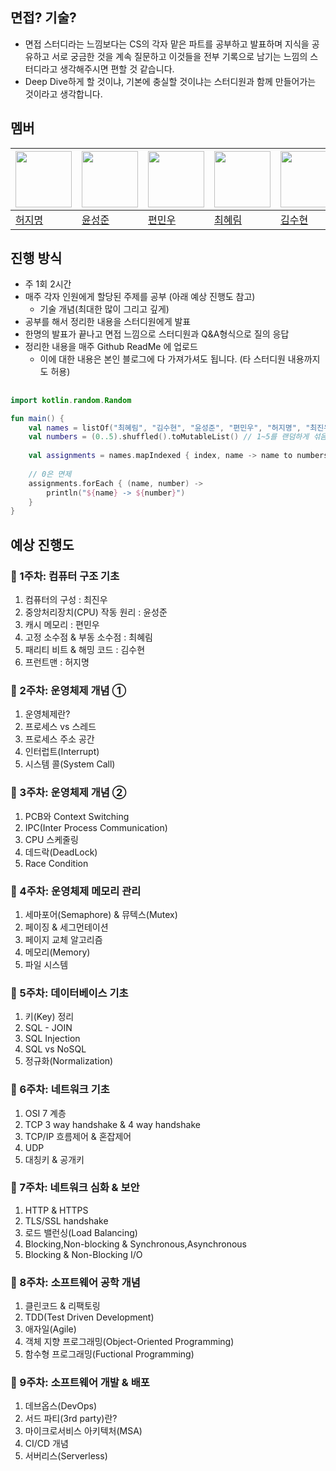## 면접? 기술?
- 면접 스터디라는 느낌보다는 CS의 각자 맡은 파트를 공부하고 발표하며 지식을 공유하고 서로 궁금한 것을 계속 질문하고 이것들을 전부 기록으로 남기는 느낌의 스터디라고 생각해주시면 편할 것 같습니다.
- Deep Dive하게 할 것이냐, 기본에 충실할 것이냐는 스터디원과 함께 만들어가는 것이라고 생각합니다.

## 멤버
| <a href="https://github.com/HeoJamong"><img src="https://avatars.githubusercontent.com/u/84281455?v=4" width="90" height="90"></a> | <a href="https://github.com/sssssungjun"><img src="https://avatars.githubusercontent.com/u/108875242?v=4" width="90" height="90"></a> | <a href="https://github.com/MinwooPyeon"><img src="https://avatars.githubusercontent.com/u/153968515?v=4" width="90" height="90"></a> | <a href="https://github.com/hyeriimm"><img src="https://avatars.githubusercontent.com/u/94698088?v=4" width="90" height="90"></a> | <a href="https://github.com/rhflffkaksl"><img src="https://avatars.githubusercontent.com/u/195999066?v=4" width="90" height="90"></a> |
| ----- | ----- | ----- | ----- | ----- |
| [허지명](https://github.com/HeoJamong) | [윤성준](https://github.com/sssssungjun) | [편민우](https://github.com/MinwooPyeon) | [최혜림](https://github.com/hyeriimm) | [김수현](https://github.com/rhflffkaksl) |

## 진행 방식
- 주 1회 2시간
- 매주 각자 인원에게 할당된 주제를 공부 (아래 예상 진행도 참고)
    - 기술 개념(최대한 많이 그리고 깊게)
- 공부를 해서 정리한 내용을 스터디원에게 발표
- 한명의 발표가 끝나고 면접 느낌으로 스터디원과 Q&A형식으로 질의 응답
- 정리한 내용을 매주 Github ReadMe 에 업로드
    - 이에 대한 내용은 본인 블로그에 다 가져가셔도 됩니다. (타 스터디원 내용까지도 허용)
 
## 
```kotlin
import kotlin.random.Random

fun main() {
    val names = listOf("최혜림", "김수현", "윤성준", "편민우", "허지명", "최진우")
    val numbers = (0..5).shuffled().toMutableList() // 1~5를 랜덤하게 섞음
    
    val assignments = names.mapIndexed { index, name -> name to numbers[index] } // 이름과 숫자를 매칭
    
    // 0은 면제
    assignments.forEach { (name, number) ->
        println("${name} -> ${number}")
    }
}
```

## 예상 진행도
### **📌 1주차: 컴퓨터 구조 기초**
1. 컴퓨터의 구성 : 최진우
2. 중앙처리장치(CPU) 작동 원리 : 윤성준
3. 캐시 메모리 : 편민우
4. 고정 소수점 & 부동 소수점 : 최혜림
5. 패리티 비트 & 해밍 코드 : 김수현
6. 프런트맨 : 허지명 

### **📌 2주차: 운영체제 개념 ①**
1. 운영체제란?
2. 프로세스 vs 스레드
3. 프로세스 주소 공간
4. 인터럽트(Interrupt)
5. 시스템 콜(System Call)

### **📌 3주차: 운영체제 개념 ②**
1. PCB와 Context Switching
2. IPC(Inter Process Communication)
3. CPU 스케줄링
4. 데드락(DeadLock)
5. Race Condition

### **📌 4주차: 운영체제 메모리 관리**
1. 세마포어(Semaphore) & 뮤텍스(Mutex)
2. 페이징 & 세그먼테이션
3. 페이지 교체 알고리즘
4. 메모리(Memory)
5. 파일 시스템

### **📌 5주차: 데이터베이스 기초**

1. 키(Key) 정리
2. SQL - JOIN
3. SQL Injection
4. SQL vs NoSQL
5. 정규화(Normalization)

### **📌 6주차: 네트워크 기초**
1. OSI 7 계층
2. TCP 3 way handshake & 4 way handshake
3. TCP/IP 흐름제어 & 혼잡제어
4. UDP
5. 대칭키 & 공개키

### **📌 7주차: 네트워크 심화 & 보안**
1. HTTP & HTTPS
2. TLS/SSL handshake
3. 로드 밸런싱(Load Balancing)
4. Blocking,Non-blocking & Synchronous,Asynchronous
5. Blocking & Non-Blocking I/O

### **📌 8주차: 소프트웨어 공학 개념**
1. 클린코드 & 리팩토링
2. TDD(Test Driven Development)
3. 애자일(Agile)
4. 객체 지향 프로그래밍(Object-Oriented Programming)
5. 함수형 프로그래밍(Fuctional Programming)

### **📌 9주차: 소프트웨어 개발 & 배포**
1. 데브옵스(DevOps)
2. 서드 파티(3rd party)란?
3. 마이크로서비스 아키텍처(MSA)
4. CI/CD 개념
5. 서버리스(Serverless)
